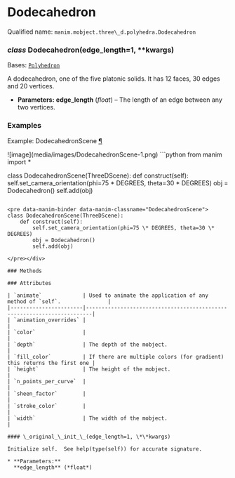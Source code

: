 # Dodecahedron

Qualified name: `manim.mobject.three\_d.polyhedra.Dodecahedron`

### *class* Dodecahedron(edge_length=1, \*\*kwargs)

Bases: [`Polyhedron`](manim.mobject.three_d.polyhedra.Polyhedron.md#manim.mobject.three_d.polyhedra.Polyhedron)

A dodecahedron, one of the five platonic solids. It has 12 faces, 30 edges and 20 vertices.

* **Parameters:**
  **edge_length** (*float*) – The length of an edge between any two vertices.

### Examples

<div id="dodecahedronscene" class="admonition admonition-manim-example">
<p class="admonition-title">Example: DodecahedronScene <a class="headerlink" href="#dodecahedronscene">¶</a></p>![image](media/images/DodecahedronScene-1.png)
```python
from manim import *

class DodecahedronScene(ThreeDScene):
    def construct(self):
        self.set_camera_orientation(phi=75 * DEGREES, theta=30 * DEGREES)
        obj = Dodecahedron()
        self.add(obj)
```

<pre data-manim-binder data-manim-classname="DodecahedronScene">
class DodecahedronScene(ThreeDScene):
    def construct(self):
        self.set_camera_orientation(phi=75 \* DEGREES, theta=30 \* DEGREES)
        obj = Dodecahedron()
        self.add(obj)

</pre></div>

### Methods

### Attributes

| `animate`             | Used to animate the application of any method of `self`.               |
|-----------------------|------------------------------------------------------------------------|
| `animation_overrides` |                                                                        |
| `color`               |                                                                        |
| `depth`               | The depth of the mobject.                                              |
| `fill_color`          | If there are multiple colors (for gradient) this returns the first one |
| `height`              | The height of the mobject.                                             |
| `n_points_per_curve`  |                                                                        |
| `sheen_factor`        |                                                                        |
| `stroke_color`        |                                                                        |
| `width`               | The width of the mobject.                                              |

#### \_original_\_init_\_(edge_length=1, \*\*kwargs)

Initialize self.  See help(type(self)) for accurate signature.

* **Parameters:**
  **edge_length** (*float*)
